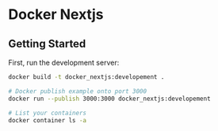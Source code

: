 # Docker Nextjs

## Getting Started

First, run the development server:

```bash
docker build -t docker_nextjs:developement .

# Docker publish example onto port 3000
docker run --publish 3000:3000 docker_nextjs:developement

# List your containers
docker container ls -a
```